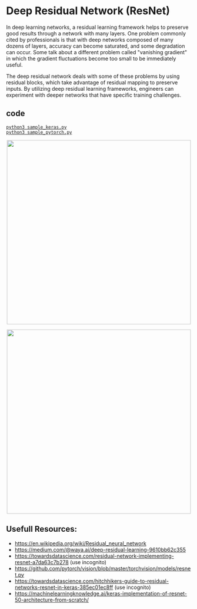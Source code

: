 # Deep Residual Network (ResNet)
In deep learning networks, a residual learning framework helps to preserve good results through a network with many layers. One problem commonly cited by professionals is that with deep networks composed of many dozens of layers, accuracy can become saturated, and some degradation can occur. Some talk about a different problem called "vanishing gradient" in which the gradient fluctuations become too small to be immediately useful.

The deep residual network deals with some of these problems by using residual blocks, which take advantage of residual mapping to preserve inputs. By utilizing deep residual learning frameworks, engineers can experiment with deeper networks that have specific training challenges.

## code 
[`python3 sample_keras.py`](./sample_keras.py)      
[`python3 sample_pytorch.py`](./sample_pytorch.py)  
<!-- [`python3 sample_scratch.py`](./sample_scratch.py)   -->

<p align="center">
  <img src="https://www.programmersought.com/images/701/e2155882444d8fac8959ef4722e73025.JPEG"  width="500px">
</p>
<p align="center">
  <img src="https://neurohive.io/wp-content/uploads/2019/01/resnet-e1548261477164.png"  width="500px">
</p>

## Usefull Resources:
+ https://en.wikipedia.org/wiki/Residual_neural_network
+ https://medium.com/@waya.ai/deep-residual-learning-9610bb62c355
+ https://towardsdatascience.com/residual-network-implementing-resnet-a7da63c7b278 (use incognito)
+ https://github.com/pytorch/vision/blob/master/torchvision/models/resnet.py
+ https://towardsdatascience.com/hitchhikers-guide-to-residual-networks-resnet-in-keras-385ec01ec8ff (use incognito)
+ https://machinelearningknowledge.ai/keras-implementation-of-resnet-50-architecture-from-scratch/